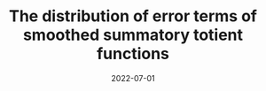 ---
topic: Number theory
title: The distribution of error terms of smoothed summatory totient functions
date: 2022-07-01
pub: Proceedings of the American Mathematical Society, to appear
coauthors: Hannah Lang, Hamilton Wan, and Nancy Xu
arxiv: https://arxiv.org/abs/2207.07722
slides:
poster:
blog:
video:
---